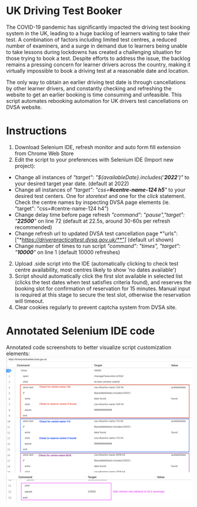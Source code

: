 # UK Driving Test Booker
The COVID-19 pandemic has significantly impacted the driving test booking system in the UK, leading to a huge backlog of learners waiting to take their test. A combination of factors including limited test centres, a reduced number of examiners, and a surge in demand due to learners being unable to take lessons during lockdowns has created a challenging situation for those trying to book a test. Despite efforts to address the issue, the backlog remains a pressing concern for learner drivers across the country, making it virtually impossible to book a driving test at a reasonable date and location.

The only way to obtain an earlier driving test date is through cancellations by other learner drivers, and constantly checking and refreshing the website to get an earlier booking is time consuming and unfeasible. This script automates rebooking automation for UK drivers test cancellations on DVSA website.


# Instructions
1. Download Selenium IDE, refresh monitor and auto form fill extension from Chrome Web Store
2. Edit the script to your preferences with Selenium IDE (Import new project):
  - Change all instances of *"target": "${availableDate}.includes('**2022**')"* to your desired target year date. (default at 2022)
  - Change all instances of *"target": "css=**#centre-name-124 h5**"* to your desired test centers. One for *storetext* and one for the *click* statement. Check the centre names by inspecting DVSA page elements (ie. "target": "css=#centre-name-124 h4")
  - Change delay time before page refresh *"command": "pause","target": "**22500**"* on line 72 (default at 22.5s, around 30-60s per refresh recommended)
  - Change refresh url to updated DVSA test cancellation page *"urls": ["**https://driverpracticaltest.dvsa.gov.uk/**"]* (default url shown)
  - Change number of times to run script *"command": "times", "target": "**10000**"* on line 1 (default 10000 refreshes)
2. Upload .side script into the IDE (automatically clicking to check test centre availability, most centres likely to show 'no dates available')
3. Script should automatically click the first slot available in selected list (clicks the test dates when test satisfies criteria found), and reserves the booking slot for confirmation of reservation for 15 minutes. Manual input is required at this stage to secure the test slot, otherwise the reservation will timeout.
4. Clear cookies regularly to prevent captcha system from DVSA site.


# Annotated Selenium IDE code
Annotated code screenshots to better visualize script customization elements:
![](annotation1.png)
![](annotation2.png)

